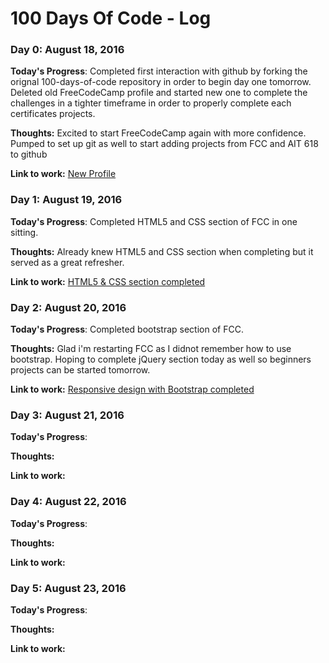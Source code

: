 # 100 Days Of Code - Log

### Day 0: August 18, 2016 


**Today's Progress**: Completed first interaction with github by forking the orignal 100-days-of-code repository in order to begin day one tomorrow. Deleted old FreeCodeCamp profile and started new one to complete the challenges in a tighter timeframe in order to properly complete each certificates projects.

**Thoughts:** Excited to start FreeCodeCamp again with more confidence. Pumped to set up git as well to start adding projects from FCC and AIT 618 to github

**Link to work:** [New Profile](https://www.freecodecamp.com/aghuntley)

### Day 1: August 19, 2016 


**Today's Progress**: Completed HTML5 and CSS section of FCC in one sitting.

**Thoughts:** Already knew HTML5 and CSS section when completing but it served as a great refresher.

**Link to work:** [HTML5 & CSS section completed](https://www.freecodecamp.com/challenges/use-rgb-to-mix-colors)

### Day 2: August 20, 2016 


**Today's Progress**: Completed bootstrap section of FCC.

**Thoughts:** Glad i'm restarting FCC as I didnot remember how to use bootstrap. Hoping to complete jQuery section today as well so beginners projects can be started tomorrow.

**Link to work:** [Responsive design with Bootstrap completed](https://www.freecodecamp.com/challenges/use-comments-to-clarify-code)

### Day 3: August 21, 2016 


**Today's Progress**: 

**Thoughts:** 

**Link to work:** []()

### Day 4: August 22, 2016 


**Today's Progress**: 

**Thoughts:** 

**Link to work:** []()

### Day 5: August 23, 2016 


**Today's Progress**: 

**Thoughts:** 

**Link to work:** []()
